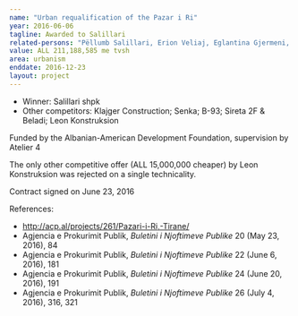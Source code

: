 ```yaml
---
name: "Urban requalification of the Pazar i Ri"
year: 2016-06-06
tagline: Awarded to Salillari
related-persons: "Pëllumb Salillari, Erion Veliaj, Eglantina Gjermeni, Mirela Kumbaro, Martin Mata, Aleksander Sarapuli, Alban Efthimi"
value: ALL 211,188,585 me tvsh
area: urbanism
enddate: 2016-12-23
layout: project
---
```

* Winner: Salillari shpk
* Other competitors: Klajger Construction; Senka; B-93; Sireta 2F & Beladi; Leon Konstruksion

Funded by the Albanian-American Development Foundation, supervision by Atelier 4

The only other competitive offer (ALL 15,000,000 cheaper) by Leon Konstruksion was rejected on a single technicality.

Contract signed on June 23, 2016

References:

* <http://acp.al/projects/261/Pazari-i-Ri,-Tirane/>
* Agjencia e Prokurimit Publik, *Buletini i Njoftimeve Publike* 20 (May 23, 2016), 84
* Agjencia e Prokurimit Publik, *Buletini i Njoftimeve Publike* 22 (June 6, 2016), 181
* Agjencia e Prokurimit Publik, *Buletini i Njoftimeve Publike* 24 (June 20, 2016), 191
* Agjencia e Prokurimit Publik, *Buletini i Njoftimeve Publike* 26 (July 4, 2016), 316, 321
